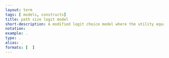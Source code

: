 ```yaml
---
layout: term
tags: [ models, constructs]
title: path size logit model
short-description: A modified logit choice model where the utility equation for a path adds a path size variable to the utility of a path alternative in order to account for overlap between different path options.
notation:
example: .
type: .
alias: .
formats: [  ]
---
```

